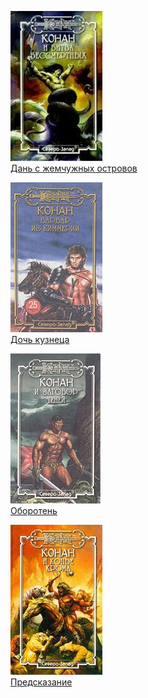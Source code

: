 ![](Дань%20с%20жемчужных%20островов.jpg)  
[Дань с жемчужных островов](Дань%20с%20жемчужных%20островов)

![](Дочь%20кузнеца.jpg)  
[Дочь кузнеца](Дочь%20кузнеца)

![](Оборотень.jpg)  
[Оборотень](Оборотень)

![](Предсказание.jpg)  
[Предсказание](Предсказание)
